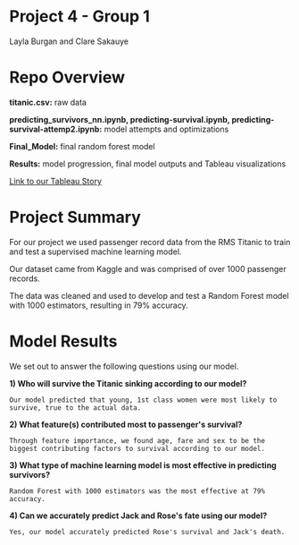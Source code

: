 
# Project 4 - Group 1

Layla Burgan and Clare Sakauye 

# Repo Overview
**titanic.csv:** raw data 

**predicting_survivors_nn.ipynb, predicting-survival.ipynb, predicting-survival-attemp2.ipynb:** model attempts and optimizations 

**Final_Model:** final random forest model 

**Results:** model progression, final model outputs and Tableau visualizations

[Link to our Tableau Story](https://public.tableau.com/views/Project-4-Titanic/TitanicPredictions?:language=en-US&publish=yes&:display_count=n&:origin=viz_share_link) 

# Project Summary
For our project we used passenger record data from the RMS Titanic to train and test a supervised machine learning model. 

Our dataset came from Kaggle and was comprised of over 1000 passenger records. 

The data was cleaned and used to develop and test a Random Forest model with 1000 estimators, resulting in 79% accuracy. 

# Model Results 
We set out to answer the following questions using our model. 

**1) Who will survive the Titanic sinking according to our model?**

    Our model predicted that young, 1st class women were most likely to survive, true to the actual data.  

**2) What feature(s) contributed most to passenger's survival?**

    Through feature importance, we found age, fare and sex to be the biggest contributing factors to survival according to our model.

**3) What type of machine learning model is most effective in predicting survivors?**

    Random Forest with 1000 estimators was the most effective at 79% accuracy.

**4) Can we accurately predict Jack and Rose's fate using our model?**

    Yes, our model accurately predicted Rose's survival and Jack's death. 
